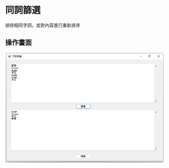 # 同詞篩選
排除相同字詞，並對內容進行重新排序

## 操作畫面
![image](https://github.com/PinXian53/DistinctWord/blob/main/Image/UI.png)